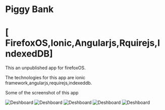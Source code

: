 # Piggy Bank 
# [ FirefoxOS,Ionic,Angularjs,Rquirejs,IndexedDB]
This an unpublished app for firefoxOS. 

The technologies for this app are ionic framework,angularjs,requirejs,indexeddb.

Some of the screenshot of this app 


![Deshboard](http://i66.tinypic.com/rlw2s5.jpg)
![Deshboard](http://i64.tinypic.com/1diyt.jpg)
![Deshboard](http://i63.tinypic.com/2mzgww8.jpg)
![Deshboard](http://i63.tinypic.com/o93ifk.jpg)
![Deshboard](http://i63.tinypic.com/21b3fj5.jpg)
